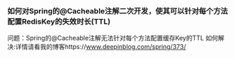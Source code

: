 ### 如何对Spring的@Cacheable注解二次开发，使其可以针对每个方法配置RedisKey的失效时长(TTL)

问题：Spring的@Cacheable注解无法针对每个方法配置缓存Key的TTL
如何解决:详情请看我的博客https://www.deepinblog.com/spring/373/